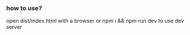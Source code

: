 ### how to use?

open dist/index.html with a browser  or
npm i && npm run dev to use dev server


### 
